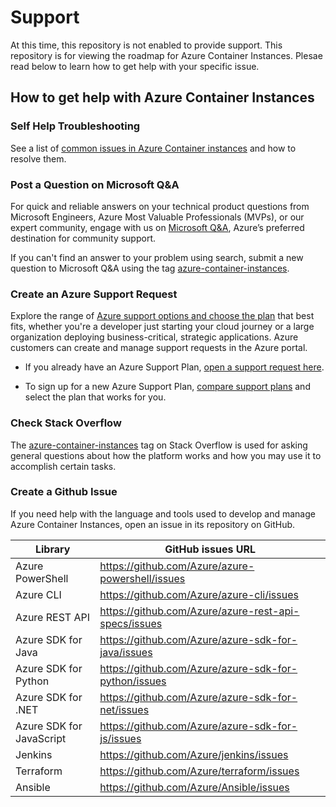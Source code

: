 
# Support

At this time, this repository is not enabled to provide support. This repository is for viewing the roadmap for Azure Container Instances. Plesae read below to learn how to get help with your specific issue.

## How to get help with Azure Container Instances

### Self Help Troubleshooting
See a list of [common issues in Azure Container instances](https://learn.microsoft.com/en-us/azure/container-instances/container-instances-troubleshooting) and how to resolve them.

### Post a Question on Microsoft Q&A
For quick and reliable answers on your technical product questions from Microsoft Engineers, Azure Most Valuable Professionals (MVPs), or our expert community, engage with us on [Microsoft Q&A](https://learn.microsoft.com/en-us/answers/products/azure), Azure’s preferred destination for community support.

If you can't find an answer to your problem using search, submit a new question to Microsoft Q&A using the tag [azure-container-instances](https://learn.microsoft.com/en-us/answers/topics/azure-container-instances.html).

### Create an Azure Support Request
Explore the range of [Azure support options and choose the plan](https://azure.microsoft.com/support/plans) that best fits, whether you're a developer just starting your cloud journey or a large organization deploying business-critical, strategic applications. Azure customers can create and manage support requests in the Azure portal.

* If you already have an Azure Support Plan, [open a support request here](https://portal.azure.com/#blade/Microsoft_Azure_Support/HelpAndSupportBlade/newsupportrequest).

* To sign up for a new Azure Support Plan, [compare support plans](https://azure.microsoft.com/support/plans/) and select the plan that works for you.

### Check Stack Overflow
The [azure-container-instances](https://stackoverflow.com/questions/tagged/azure-container-instances) tag on Stack Overflow is used for asking general questions about how the platform works and how you may use it to accomplish certain tasks.

### Create a Github Issue

If you need help with the language and tools used to develop and manage Azure Container Instances, open an issue in its repository on GitHub.

| Library | GitHub issues URL|
| --- | --- |
| Azure PowerShell | https://github.com/Azure/azure-powershell/issues |
| Azure CLI | https://github.com/Azure/azure-cli/issues | 
| Azure REST API | https://github.com/Azure/azure-rest-api-specs/issues | 
| Azure SDK for Java | https://github.com/Azure/azure-sdk-for-java/issues | 
| Azure SDK for Python | https://github.com/Azure/azure-sdk-for-python/issues | 
| Azure SDK for .NET | https://github.com/Azure/azure-sdk-for-net/issues | 
| Azure SDK for JavaScript | https://github.com/Azure/azure-sdk-for-js/issues | 
| Jenkins | https://github.com/Azure/jenkins/issues | 
| Terraform | https://github.com/Azure/terraform/issues | 
| Ansible | https://github.com/Azure/Ansible/issues | 
